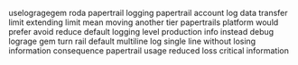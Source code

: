uselogragegem roda papertrail logging papertrail account log data transfer limit extending limit mean moving another tier papertrails platform would prefer avoid reduce default logging level production info instead debug lograge gem turn rail default multiline log single line without losing information consequence papertrail usage reduced loss critical information